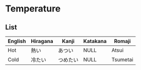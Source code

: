 # Temperature

## List

| English | Hiragana | Kanji    | Katakana | Romaji  |
| ---     | ---      | ---      | ---      | ---      |
| Hot     | 熱い     | あつい   | NULL     | Atsui    |
| Cold    | 冷たい   | つめたい | NULL     | Tsumetai |
